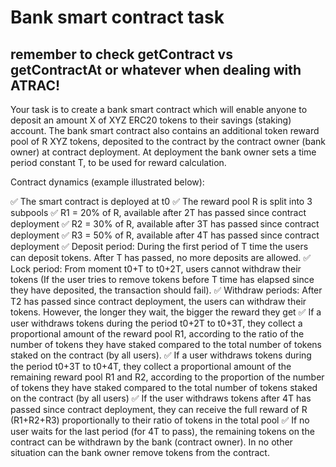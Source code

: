 # Bank smart contract task

## remember to check getContract vs getContractAt or whatever when dealing with ATRAC!

Your task is to create a bank smart contract which will enable anyone to deposit an amount X of XYZ
ERC20 tokens to their savings (staking) account. The bank smart contract also contains an additional
token reward pool of R XYZ tokens, deposited to the contract by the contract owner (bank owner) at
contract deployment. At deployment the bank owner sets a time period constant T, to be used for reward
calculation.

Contract dynamics (example illustrated below):

✅ The smart contract is deployed at t0
✅ The reward pool R is split into 3 subpools
✅ R1 = 20% of R, available after 2T has passed since contract deployment
✅ R2 = 30% of R, available after 3T has passed since contract deployment
✅ R3 = 50% of R, available after 4T has passed since contract deployment
✅ Deposit period: During the first period of T time the users can deposit tokens. After T has
passed, no more deposits are allowed.
✅ Lock period: From moment t0+T to t0+2T, users cannot withdraw their tokens (If the user tries to
remove tokens before T time has elapsed since they have deposited, the transaction should
fail).
✅ Withdraw periods: After T2 has passed since contract deployment, the users can withdraw their
tokens. However, the longer they wait, the bigger the reward they get
✅ If a user withdraws tokens during the period t0+2T to t0+3T, they collect a proportional
amount of the reward pool R1, according to the ratio of the number of tokens they have
staked compared to the total number of tokens staked on the contract (by all users).
✅ If a user withdraws tokens during the period t0+3T to t0+4T, they collect a proportional
amount of the remaining reward pool R1 and R2, according to the proportion of the
number of tokens they have staked compared to the total number of tokens staked on
the contract (by all users)
✅ If the user withdraws tokens after 4T has passed since contract deployment, they can
receive the full reward of R (R1+R2+R3) proportionally to their ratio of tokens in the
total pool
✅ If no user waits for the last period (for 4T to pass), the remaining tokens on the
contract can be withdrawn by the bank (contract owner). In no other situation can the
bank owner remove tokens from the contract.
